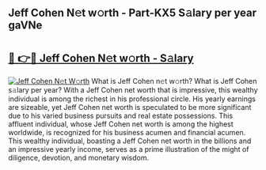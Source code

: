 ## Jeff Cohen N𝚎t w𝚘rth - Part-KX5 S𝚊lary per year gaVNe

# <h2><a href="http://gc58xn.nevu.top/?p=Jeff+Cohen">🔗 👉🔴 Jeff Cohen N𝚎t w𝚘rth - S𝚊lary</a></h2>

[![Jeff Cohen N𝚎t W𝚘rth](https://i.imgur.com/Oavwk0R.jpeg)](http://gc58xn.nevu.top/?p=Jeff+Cohen)
What is Jeff Cohen n𝚎t w𝚘rth? What is Jeff Cohen s𝚊lary per year?
With a Jeff Cohen net worth that is impressive, this wealthy individual is among the richest in his professional circle. His yearly earnings are sizeable, yet Jeff Cohen net worth is speculated to be more significant due to his varied business pursuits and real estate possessions. This affluent individual, whose Jeff Cohen net worth is among the highest worldwide, is recognized for his business acumen and financial acumen. This wealthy individual, boasting a Jeff Cohen net worth in the billions and an impressive yearly income, serves as a prime illustration of the might of diligence, devotion, and monetary wisdom.
